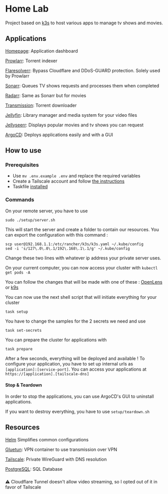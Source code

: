 # Home Lab

Project based on [k3s](https://k3s.io/) to host various apps to manage tv shows and movies.

## Applications

[Homepage](https://github.com/gethomepage/homepage): Application dashboard

[Prowlarr](https://github.com/Prowlarr/Prowlarr): Torrent indexer

[Flaresolverr](https://github.com/FlareSolverr/FlareSolverr): Bypass Cloudflare and DDoS-GUARD protection. Solely used by Prowlarr

[Sonarr](https://github.com/Sonarr/sonarr): Queues TV shows requests and processes them when completed

[Radarr](https://github.com/Radarr/radarr): Same as Sonarr but for movies

[Transmission](https://github.com/transmission/transmission): Torrent downloader

[Jellyfin](https://github.com/jellyfin/jellyfin): Library manager and media system for your video files

[Jellyseerr](https://github.com/Fallenbagel/jellyseerr): Displays popular movies and tv shows you can request

[ArgoCD](https://github.com/argoproj/argo-cd): Deploys applications easily and with a GUI

## How to use

### Prerequisites

- Use `mv .env.example .env` and replace the required variables
- Create a Tailscale account and follow [the instructions](https://tailscale.com/kb/1236/kubernetes-operator)
- Taskfile [installed](https://github.com/go-task/task)

### Commands
On your remote server, you have to use
```shell
sudo ./setup/server.sh
```
This will start the server and create a folder to contain our resources.
You can export the configuration with this command :
```shell
scp user@192.168.1.1:/etc/rancher/k3s/k3s.yaml ~/.kube/config
sed -i 's/127\.0\.0\.1/192\.168\.1\.1/g' ~/.kube/config
```
Change these two lines with whatever ip address your private server uses.

On your current computer, you can now access your cluster with `kubectl get pods -A`

You can follow the changes that will be made with one of these : [OpenLens](https://github.com/MuhammedKalkan/OpenLens) or [k9s](https://k9scli.io/)

You can now use the next shell script that will initiate everything for your cluster
```shell
task setup
```
You have to change the samples for the 2 secrets we need and use
```shell
task set-secrets
```
You can prepare the cluster for applications with
```shell
task prepare
```

After a few seconds, everything will be deployed and available !
To configure your application, you have to set up internal urls as `[application]:[service-port]`.
You can access your applications at `https://[application].[tailscale-dns]`

#### Stop & Teardown
In order to stop the applications, you can use ArgoCD's GUI to uninstall applications.

If you want to destroy everything, you have to use `setup/teardown.sh`


## Resources

[Helm](https://helm.sh/) Simplifies common configurations

[Gluetun](https://github.com/qdm12/gluetun): VPN container to use transmission over VPN

[Tailscale](https://github.com/tailscale/tailscale): Private WireGuard with DNS resolution

[PostgreSQL](https://github.com/postgres/postgres): SQL Database


###
:warning: Cloudflare Tunnel doesn't allow video streaming, so I opted out of it in favor of Tailscale
